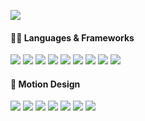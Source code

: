 [![](https://scontent.fsub21-1.fna.fbcdn.net/v/t39.30808-6/231707532_855677558720937_3883501286374297756_n.jpg?_nc_cat=102&ccb=1-7&_nc_sid=86c6b0&_nc_eui2=AeGsp60PmbNNWHd26zRqW9vfKlLXXQHo4j0qUtddAejiPQ9-5DU5ZaRQ3sp66-JpZjoskc2oglqw_MNwBxicumpe&_nc_ohc=1wWNlYAxe08Q7kNvgFbJ1X7&_nc_ht=scontent.fsub21-1.fna&oh=00_AYDi_Wf8azBoh4GFQ49q-FLr24zUYlibSm42ZcHEQ5J-3A&oe=66D178D5)](https://linktr.ee/killflex)

#### 👨‍💻 **Languages & Frameworks**

![](http://img.shields.io/badge/-HTML-white?logo=html5&style=flat&logoColor=white&color=E34F26)
![](http://img.shields.io/badge/-CSS-white?logo=css3&style=flat&logoColor=white&color=1572B6)
![](http://img.shields.io/badge/-JavaScript-white?logo=javascript&style=flat&logoColor=black&color=F7DF1E)
![](http://img.shields.io/badge/-PHP-white?logo=php&style=flat&logoColor=white&color=777BB4)
![](http://img.shields.io/badge/-Python-white?logo=python&style=flat&logoColor=white&color=3776AB)
![](http://img.shields.io/badge/-MySQL-white?logo=mysql&style=flat&logoColor=black&color=4479A1)
![](http://img.shields.io/badge/-React-white?logo=react&style=flat&logoColor=black&color=61DAFB)
![](http://img.shields.io/badge/-Bootstrap-white?logo=bootstrap&style=flat&logoColor=white&color=7952B3)
![](http://img.shields.io/badge/-Tailwind%20CSS-white?logo=tailwindcss&style=flat&logoColor=white&color=06B6D4)

#### 🎥 **Motion Design**

![](http://img.shields.io/badge/-After%20Effects-white?logo=adobeaftereffects&style=flat&logoColor=white&color=9999FF)
![](http://img.shields.io/badge/-Premiere%20Pro-white?logo=adobepremierepro&style=flat&logoColor=white&color=9999FF)
![](http://img.shields.io/badge/-Photoshop-white?logo=adobephotoshop&style=flat&logoColor=black&color=31A8FF)
![](http://img.shields.io/badge/-Blender-white?logo=blender&style=flat&logoColor=white&color=E87D0D)
![](http://img.shields.io/badge/-Cinema%204D-white?logo=cinema4d&style=flat&logoColor=white&color=011A6A)
![](http://img.shields.io/badge/-Octane-white?logo=octanerender&style=flat&logoColor=black&color=000000)
![](http://img.shields.io/badge/-Redshift-white?logo=coronarenderer&style=flat&logoColor=black&color=E1140A)
